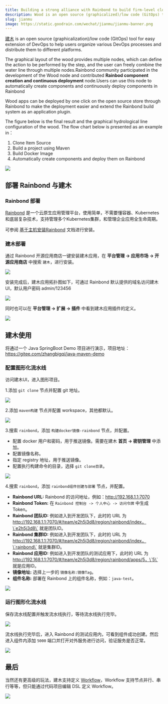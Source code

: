 ```yaml
---
title: Building a strong alliance with Rainbond to build firm-level clouds to apply the life-cycle management system
description: Wood is an open source (graphicalized)/low code (GitOps) tool that is easily extended to the DevOps domain. It can help users easily organize various DevOps processes and distribute them to different platforms for implementation.
slug: jianmu
image: https://static.goodrain.com/wechat/jianmu/jianmu-banner.png
---
```


[建木](https://gitee.com/jianmu-dev/jianmu) is an open source (graphicalization)/low code (GitOps) tool for easy extension of DevOps to help users organize various DevOps processes and distribute them to different platforms.

The graphical layout of the wood provides multiple nodes, which can define the action to be performed by the step, and the user can freely combine the water line through multiple nodes.Rainbond community participated in the development of the Wood node and contributed **Rainbod component creation and continuous deployment** node.Users can use this node to automatically create components and continuously deploy components in Rainbond

Wood apps can be deployed by one click on the open source store through Rainbond to make the deployment easier and extend the Rainbond build system as an application plugin.

The figure below is the final result and the graphical hydrological line configuration of the wood. The flow chart below is presented as an example in：

1. Clone Item Source
2. Build a project using Maven
3. Build Docker Image
4. Automatically create components and deploy them on Rainbond

<!--truncate-->

![](https://static.goodrain.com/wechat/jianmu/1.png)

## 部署 Rainbond 与建木

### Rainbond 部署

[Rainbond](https://www.rainbond.com/) 是一个云原生应用管理平台，使用简单，不需要懂容器、Kubernetes和底层复杂技术，支持管理多个Kubernetes集群，和管理企业应用全生命周期。

可参阅 [基于主机安装Rainbond](https://www.rainbond.com/docs/installation/install-with-ui/) 文档进行安装。

### 建木部署

通过 Rainbond 开源应用商店一键安装建木应用，在 **平台管理 -> 应用市场 -> 开源应用商店** 中搜索 `建木`，进行安装。

![](https://static.goodrain.com/wechat/jianmu/2.png)

安装完成后，建木应用拓扑图如下，可通过 Rainbond 默认提供的域名访问建木 UI，默认用户密码 admin/123456

![](https://static.goodrain.com/wechat/jianmu/3.png)

同时也可以在 **平台管理 -> 扩展 -> 插件** 中看到建木应用插件的定义。

![](https://static.goodrain.com/wechat/jianmu/4.png)

## 建木使用

将通过一个 Java SpringBoot Demo 项目进行演示，项目地址：https://gitee.com/zhangbigqi/java-maven-demo

### 配置图形化流水线

访问建木UI，进入图形项目。

1.添加 `git clone` 节点并配置 git 地址。

![](https://static.goodrain.com/wechat/jianmu/5.png)

2.添加 `maven构建` 节点并配置 workspace，其他都默认。

![](https://static.goodrain.com/wechat/jianmu/6.png)

3.搜索 `rainbond`，添加 `构建docker镜像-rainbond` 节点，并配置。

- 配置 docker 用户和密码，用于推送镜像。需要在建木 **首页 -> 密钥管理** 中添加。
- 配置镜像名称。
- 指定 registry 地址，用于推送镜像。
- 配置执行构建命令的目录，选择 `git clone目录`。

![](https://static.goodrain.com/wechat/jianmu/7.png)

4.搜索 `rainbond`，添加 `rainbond组件创建与部署` 节点，并配置。

- **Rainbond URL:** Rainbond 的访问地址，例如：http://192.168.1.1:7070
- **Rainbond Token:** 在 `Rainbond 控制台 -> 个人中心 -> 访问令牌` 中生成 Token。
- **Rainbond 团队ID:** 例如进入到开发团队下，此时的 URL 为 http://192.168.1.1:7070/#/team/e2h5j3d8/region/rainbond/index，\`e2h5j3d8\` 就是团队ID。
- **Rainbond 集群ID:** 例如进入到开发团队下，此时的 URL 为 http://192.168.1.1:7070/#/team/e2h5j3d8/region/rainbond/index，\`rainbond\` 就是集群ID。
- **Rainbond 应用ID:** 例如进入到开发团队的测试应用下，此时的 URL 为 http://192.168.1.1:7070/#/team/e2h5j3d8/region/rainbond/apps/5，\`5\` 就是应用ID。
- **镜像地址:** 选择上一步的 `镜像名称:镜像Tag`。
- **组件名称:** 部署在 Rainbond 上的组件名称，例如：`java-test`。

![](https://static.goodrain.com/wechat/jianmu/8.png)

### 运行图形化流水线

保存流水线配置并触发流水线执行，等待流水线执行完毕。

![](https://static.goodrain.com/wechat/jianmu/9.png)

流水线执行完毕后，进入 Rainbond 的测试应用内，可看到组件成功创建。然后进入组件内添加 `5000` 端口并打开对外服务进行访问，验证服务是否正常。

![](https://static.goodrain.com/wechat/jianmu/10.png)

## 最后

当然还有更高级的玩法，建木支持定义 [Workflow](https://docs.jianmu.dev/guide/flow-dsl.html#workflow)，Workflow 支持节点并行、串行等等，但只能通过代码项目编辑 DSL 定义 Workflow。

![](https://static.goodrain.com/wechat/jianmu/11.png)
